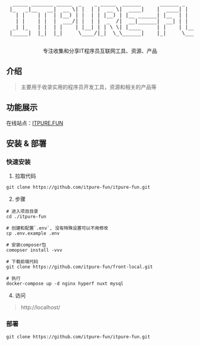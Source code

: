 <div align="center">
  <pre>
  _____ _______ _____  _    _ _____  ______      ______ _    _ _   _ 
 |_   _|__   __|  __ \| |  | |  __ \|  ____|    |  ____| |  | | \ | |
   | |    | |  | |__) | |  | | |__) | |__ ______| |__  | |  | |  \| |
   | |    | |  |  ___/| |  | |  _  /|  __|______|  __| | |  | | . ` |
  _| |_   | |  | |    | |__| | | \ \| |____     | |    | |__| | |\  |
 |_____|  |_|  |_|     \____/|_|  \_\______|    |_|     \____/|_| \_|
  </pre>
  <p>  专注收集和分享IT程序员互联网工具、资源、产品 </p>
</div>

## 介绍

> 主要用于收录实用的程序员开发工具，资源和相关的产品等

## 功能展示

在线站点：<a href="https://itpure.fun" target="_blank">ITPURE.FUN</a>

## 安装 & 部署

### 快速安装

1. 拉取代码

```
git clone https://github.com/itpure-fun/itpure-fun.git
```

2. 步骤

```shell
# 进入项目目录
cd ./itpure-fun

# 创建和配置`.env`, 没有特殊设置可以不用修改
cp .env.example .env

# 安装composer包
comopser install -vvv

# 下载前端代码
git clone https://github.com/itpure-fun/front-local.git

# 执行
docker-compose up -d nginx hyperf nuxt mysql
```

4. 访问

> http://localhost/

### 部署

```
git clone https://github.com/itpure-fun/itpure-fun.git
```


  
